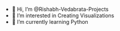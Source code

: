 - 👋 Hi, I’m @Rishabh-Vedabrata-Projects
- 👀 I’m interested in Creating Visualizations
- 🌱 I’m currently learning Python

<!---
Rishabh-Vedabrata-Projects/Rishabh-Vedabrata-Projects is a ✨ special ✨ repository because its `README.md` (this file) appears on your GitHub profile.
You can click the Preview link to take a look at your changes.
--->
